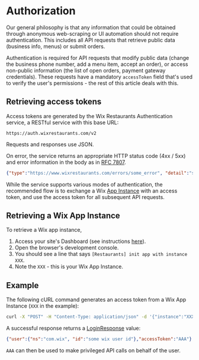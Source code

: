 # Authorization
Our general philosophy is that any information that could be obtained through anonymous web-scraping or UI automation should not require authentication. This includes all API requests that retrieve public data (business info, menus) or submit orders.

Authentication is required for API requests that modify public data (change the business phone number, add a menu item, accept an order), or access non-public information (the list of open orders, payment gateway credentials). These requests have a mandatory ```accessToken``` field that's used to verify the user's permissions - the rest of this article deals with this.

## Retrieving access tokens
Access tokens are generated by the Wix Restaurants Authentication service, a RESTful service with this base URL:

~~~
https://auth.wixrestaurants.com/v2
~~~

Requests and responses use JSON.

On error, the service returns an appropriate HTTP status code (4xx / 5xx) and error information in the body as in [RFC 7807](https://tools.ietf.org/html/rfc7807).

~~~ json
{"type":"https://www.wixrestaurants.com/errors/some_error", "detail":"some error detail"}
~~~

While the service supports various modes of authentication, the recommended flow is to exchange a Wix [App Instance](https://dev.wix.com/docs/infrastructure/app-instance/) with an access token, and use the access token for all subsequent API requests.

## Retrieving a Wix App Instance
To retrieve a Wix app instance,

1. Access your site's Dashboard (see instructions [here](https://support.wix.com/en/article/accessing-your-dashboard-1928525)).
2. Open the browser's development console.
3. You should see a line that says `[Restaurants] init app with instance XXX`.
4. Note the `XXX` - this is your Wix App Instance.

## Example
The following cURL command generates an access token from a Wix App Instance (```XXX``` in the example):

~~~ bash
curl -X "POST" -H "Content-Type: application/json" -d '{"instance":"XXX"}' "https://auth.wixrestaurants.com/v2/com.wix/access_token"
~~~

A successful response returns a [LoginResponse](https://github.com/wix/wix-restaurants-authentication/blob/master/wix-restaurants-authentication-api/src/main/java/com/wix/restaurants/authentication/model/LoginResponse.java) value:

~~~ json
{"user":{"ns":"com.wix", "id":"some wix user id"},"accessToken":"AAA"}
~~~

```AAA``` can then be used to make privileged API calls on behalf of the user.
